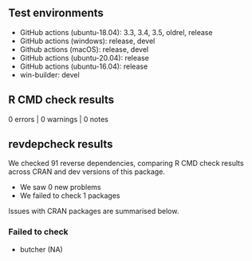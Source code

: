 ## Test environments
* GitHub actions (ubuntu-18.04): 3.3, 3.4, 3.5, oldrel, release
* GitHub actions (windows): release, devel
* Github actions (macOS): release, devel
* GitHub actions (ubuntu-20.04): release
* GitHub actions (ubuntu-16.04): release
* win-builder: devel

## R CMD check results

0 errors | 0 warnings | 0 notes

## revdepcheck results

We checked 91 reverse dependencies, comparing R CMD check results across CRAN and dev versions of this package.

 * We saw 0 new problems
 * We failed to check 1 packages

Issues with CRAN packages are summarised below.

### Failed to check

* butcher (NA)
